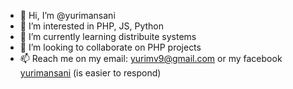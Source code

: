 - 👋 Hi, I’m @yurimansani
- 👀 I’m interested in PHP, JS, Python
- 🌱 I’m currently learning distribuite systems
- 💞️ I’m looking to collaborate on PHP projects
- 📫 Reach me on my email: yurimv9@gmail.com or my facebook [yurimansani](https://www.facebook.com/yurimansani) (is easier to respond)
